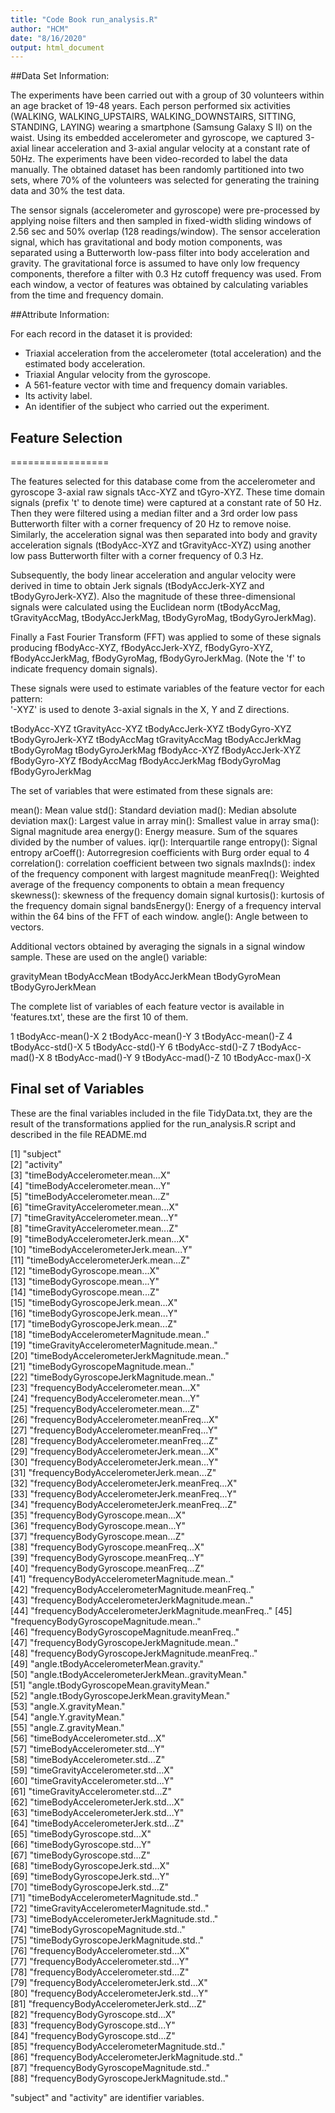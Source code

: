 ```yaml
---
title: "Code Book run_analysis.R"
author: "HCM"
date: "8/16/2020"
output: html_document
---
```


##Data Set Information:

The experiments have been carried out with a group of 30 volunteers within an age bracket of 19-48 years. Each person performed six activities (WALKING, WALKING_UPSTAIRS, WALKING_DOWNSTAIRS, SITTING, STANDING, LAYING) wearing a smartphone (Samsung Galaxy S II) on the waist. Using its embedded accelerometer and gyroscope, we captured 3-axial linear acceleration and 3-axial angular velocity at a constant rate of 50Hz. The experiments have been video-recorded to label the data manually. The obtained dataset has been randomly partitioned into two sets, where 70% of the volunteers was selected for generating the training data and 30% the test data.

The sensor signals (accelerometer and gyroscope) were pre-processed by applying noise filters and then sampled in fixed-width sliding windows of 2.56 sec and 50% overlap (128 readings/window). The sensor acceleration signal, which has gravitational and body motion components, was separated using a Butterworth low-pass filter into body acceleration and gravity. The gravitational force is assumed to have only low frequency components, therefore a filter with 0.3 Hz cutoff frequency was used. From each window, a vector of features was obtained by calculating variables from the time and frequency domain.


##Attribute Information:

For each record in the dataset it is provided:
- Triaxial acceleration from the accelerometer (total acceleration) and the estimated body acceleration.
- Triaxial Angular velocity from the gyroscope.
- A 561-feature vector with time and frequency domain variables.
- Its activity label.
- An identifier of the subject who carried out the experiment.

## Feature Selection 
=================

The features selected for this database come from the accelerometer and gyroscope 3-axial raw signals tAcc-XYZ and tGyro-XYZ. These time domain signals (prefix 't' to denote time) were captured at a constant rate of 50 Hz. Then they were filtered using a median filter and a 3rd order low pass Butterworth filter with a corner frequency of 20 Hz to remove noise. Similarly, the acceleration signal was then separated into body and gravity acceleration signals (tBodyAcc-XYZ and tGravityAcc-XYZ) using another low pass Butterworth filter with a corner frequency of 0.3 Hz. 

Subsequently, the body linear acceleration and angular velocity were derived in time to obtain Jerk signals (tBodyAccJerk-XYZ and tBodyGyroJerk-XYZ). Also the magnitude of these three-dimensional signals were calculated using the Euclidean norm (tBodyAccMag, tGravityAccMag, tBodyAccJerkMag, tBodyGyroMag, tBodyGyroJerkMag). 

Finally a Fast Fourier Transform (FFT) was applied to some of these signals producing fBodyAcc-XYZ, fBodyAccJerk-XYZ, fBodyGyro-XYZ, fBodyAccJerkMag, fBodyGyroMag, fBodyGyroJerkMag. (Note the 'f' to indicate frequency domain signals). 

These signals were used to estimate variables of the feature vector for each pattern:  
'-XYZ' is used to denote 3-axial signals in the X, Y and Z directions.

tBodyAcc-XYZ
tGravityAcc-XYZ
tBodyAccJerk-XYZ
tBodyGyro-XYZ
tBodyGyroJerk-XYZ
tBodyAccMag
tGravityAccMag
tBodyAccJerkMag
tBodyGyroMag
tBodyGyroJerkMag
fBodyAcc-XYZ
fBodyAccJerk-XYZ
fBodyGyro-XYZ
fBodyAccMag
fBodyAccJerkMag
fBodyGyroMag
fBodyGyroJerkMag

The set of variables that were estimated from these signals are: 

mean(): Mean value
std(): Standard deviation
mad(): Median absolute deviation 
max(): Largest value in array
min(): Smallest value in array
sma(): Signal magnitude area
energy(): Energy measure. Sum of the squares divided by the number of values. 
iqr(): Interquartile range 
entropy(): Signal entropy
arCoeff(): Autorregresion coefficients with Burg order equal to 4
correlation(): correlation coefficient between two signals
maxInds(): index of the frequency component with largest magnitude
meanFreq(): Weighted average of the frequency components to obtain a mean frequency
skewness(): skewness of the frequency domain signal 
kurtosis(): kurtosis of the frequency domain signal 
bandsEnergy(): Energy of a frequency interval within the 64 bins of the FFT of each window.
angle(): Angle between to vectors.

Additional vectors obtained by averaging the signals in a signal window sample. These are used on the angle() variable:

gravityMean
tBodyAccMean
tBodyAccJerkMean
tBodyGyroMean
tBodyGyroJerkMean

The complete list of variables of each feature vector is available in 'features.txt', these are the first 10 of them.

1 tBodyAcc-mean()-X
2 tBodyAcc-mean()-Y
3 tBodyAcc-mean()-Z
4 tBodyAcc-std()-X
5 tBodyAcc-std()-Y
6 tBodyAcc-std()-Z
7 tBodyAcc-mad()-X
8 tBodyAcc-mad()-Y
9 tBodyAcc-mad()-Z
10 tBodyAcc-max()-X

## Final set of Variables
These are the final variables included in the file TidyData.txt, they are the result of the transformations applied for the run_analysis.R script and described in the file README.md

 [1] "subject"                                           
 [2] "activity"                                          
 [3] "timeBodyAccelerometer.mean...X"                    
 [4] "timeBodyAccelerometer.mean...Y"                    
 [5] "timeBodyAccelerometer.mean...Z"                    
 [6] "timeGravityAccelerometer.mean...X"                 
 [7] "timeGravityAccelerometer.mean...Y"                 
 [8] "timeGravityAccelerometer.mean...Z"                 
 [9] "timeBodyAccelerometerJerk.mean...X"                
[10] "timeBodyAccelerometerJerk.mean...Y"                
[11] "timeBodyAccelerometerJerk.mean...Z"                
[12] "timeBodyGyroscope.mean...X"                        
[13] "timeBodyGyroscope.mean...Y"                        
[14] "timeBodyGyroscope.mean...Z"                        
[15] "timeBodyGyroscopeJerk.mean...X"                    
[16] "timeBodyGyroscopeJerk.mean...Y"                    
[17] "timeBodyGyroscopeJerk.mean...Z"                    
[18] "timeBodyAccelerometerMagnitude.mean.."             
[19] "timeGravityAccelerometerMagnitude.mean.."          
[20] "timeBodyAccelerometerJerkMagnitude.mean.."         
[21] "timeBodyGyroscopeMagnitude.mean.."                 
[22] "timeBodyGyroscopeJerkMagnitude.mean.."             
[23] "frequencyBodyAccelerometer.mean...X"               
[24] "frequencyBodyAccelerometer.mean...Y"               
[25] "frequencyBodyAccelerometer.mean...Z"               
[26] "frequencyBodyAccelerometer.meanFreq...X"           
[27] "frequencyBodyAccelerometer.meanFreq...Y"           
[28] "frequencyBodyAccelerometer.meanFreq...Z"           
[29] "frequencyBodyAccelerometerJerk.mean...X"           
[30] "frequencyBodyAccelerometerJerk.mean...Y"           
[31] "frequencyBodyAccelerometerJerk.mean...Z"           
[32] "frequencyBodyAccelerometerJerk.meanFreq...X"       
[33] "frequencyBodyAccelerometerJerk.meanFreq...Y"       
[34] "frequencyBodyAccelerometerJerk.meanFreq...Z"       
[35] "frequencyBodyGyroscope.mean...X"                   
[36] "frequencyBodyGyroscope.mean...Y"                   
[37] "frequencyBodyGyroscope.mean...Z"                   
[38] "frequencyBodyGyroscope.meanFreq...X"               
[39] "frequencyBodyGyroscope.meanFreq...Y"               
[40] "frequencyBodyGyroscope.meanFreq...Z"               
[41] "frequencyBodyAccelerometerMagnitude.mean.."        
[42] "frequencyBodyAccelerometerMagnitude.meanFreq.."    
[43] "frequencyBodyAccelerometerJerkMagnitude.mean.."    
[44] "frequencyBodyAccelerometerJerkMagnitude.meanFreq.."
[45] "frequencyBodyGyroscopeMagnitude.mean.."            
[46] "frequencyBodyGyroscopeMagnitude.meanFreq.."        
[47] "frequencyBodyGyroscopeJerkMagnitude.mean.."        
[48] "frequencyBodyGyroscopeJerkMagnitude.meanFreq.."    
[49] "angle.tBodyAccelerometerMean.gravity."             
[50] "angle.tBodyAccelerometerJerkMean..gravityMean."    
[51] "angle.tBodyGyroscopeMean.gravityMean."             
[52] "angle.tBodyGyroscopeJerkMean.gravityMean."         
[53] "angle.X.gravityMean."                              
[54] "angle.Y.gravityMean."                              
[55] "angle.Z.gravityMean."                              
[56] "timeBodyAccelerometer.std...X"                     
[57] "timeBodyAccelerometer.std...Y"                     
[58] "timeBodyAccelerometer.std...Z"                     
[59] "timeGravityAccelerometer.std...X"                  
[60] "timeGravityAccelerometer.std...Y"                  
[61] "timeGravityAccelerometer.std...Z"                  
[62] "timeBodyAccelerometerJerk.std...X"                 
[63] "timeBodyAccelerometerJerk.std...Y"                 
[64] "timeBodyAccelerometerJerk.std...Z"                 
[65] "timeBodyGyroscope.std...X"                         
[66] "timeBodyGyroscope.std...Y"                         
[67] "timeBodyGyroscope.std...Z"                         
[68] "timeBodyGyroscopeJerk.std...X"                     
[69] "timeBodyGyroscopeJerk.std...Y"                     
[70] "timeBodyGyroscopeJerk.std...Z"                     
[71] "timeBodyAccelerometerMagnitude.std.."              
[72] "timeGravityAccelerometerMagnitude.std.."           
[73] "timeBodyAccelerometerJerkMagnitude.std.."          
[74] "timeBodyGyroscopeMagnitude.std.."                  
[75] "timeBodyGyroscopeJerkMagnitude.std.."              
[76] "frequencyBodyAccelerometer.std...X"                
[77] "frequencyBodyAccelerometer.std...Y"                
[78] "frequencyBodyAccelerometer.std...Z"                
[79] "frequencyBodyAccelerometerJerk.std...X"            
[80] "frequencyBodyAccelerometerJerk.std...Y"            
[81] "frequencyBodyAccelerometerJerk.std...Z"            
[82] "frequencyBodyGyroscope.std...X"                    
[83] "frequencyBodyGyroscope.std...Y"                    
[84] "frequencyBodyGyroscope.std...Z"                    
[85] "frequencyBodyAccelerometerMagnitude.std.."         
[86] "frequencyBodyAccelerometerJerkMagnitude.std.."     
[87] "frequencyBodyGyroscopeMagnitude.std.."             
[88] "frequencyBodyGyroscopeJerkMagnitude.std.."     

"subject" and "activity" are identifier variables.
